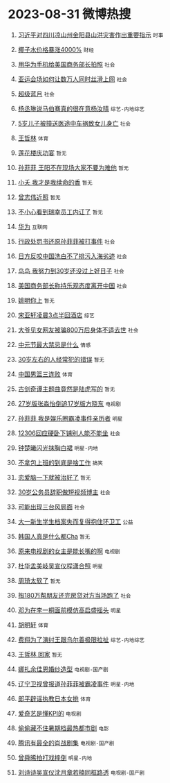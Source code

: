 # 2023-08-31 微博热搜 
1. [习近平对四川凉山州金阳县山洪灾害作出重要指示](https://m.weibo.cn/search?containerid=100103type%3D1%26t%3D10%26q%3D%23%E4%B9%A0%E8%BF%91%E5%B9%B3%E5%AF%B9%E5%9B%9B%E5%B7%9D%E5%87%89%E5%B1%B1%E5%B7%9E%E9%87%91%E9%98%B3%E5%8E%BF%E5%B1%B1%E6%B4%AA%E7%81%BE%E5%AE%B3%E4%BD%9C%E5%87%BA%E9%87%8D%E8%A6%81%E6%8C%87%E7%A4%BA%23&stream_entry_id=51&isnewpage=1&extparam=seat%3D1%26cate%3D10103%26dgr%3D0%26filter_type%3Drealtimehot%26c_type%3D51%26pos%3D0%26stream_entry_id%3D51%26display_time%3D1693411851%26pre_seqid%3D1693411851952012100109&luicode=10000011&lfid=106003type%3D25%26t%3D3%26disable_hot%3D1%26filter_type%3Drealtimehot) `时事` 

2. [椰子水价格暴涨4000%](https://m.weibo.cn/search?containerid=100103type%3D1%26t%3D10%26q%3D%23%E6%A4%B0%E5%AD%90%E6%B0%B4%E4%BB%B7%E6%A0%BC%E6%9A%B4%E6%B6%A84000%25%23&stream_entry_id=31&isnewpage=1&extparam=seat%3D1%26lcate%3D5001%26band_rank%3D1%26c_type%3D31%26dgr%3D0%26cate%3D5001%26q%3D%2523%25E6%25A4%25B0%25E5%25AD%2590%25E6%25B0%25B4%25E4%25BB%25B7%25E6%25A0%25BC%25E6%259A%25B4%25E6%25B6%25A84000%2525%2523%26filter_type%3Drealtimehot%26stream_entry_id%3D31%26realpos%3D1%26pos%3D0%26flag%3D1%26display_time%3D1693411851%26pre_seqid%3D1693411851952012100109&luicode=10000011&lfid=106003type%3D25%26t%3D3%26disable_hot%3D1%26filter_type%3Drealtimehot) `财经` 

3. [用华为手机给美国商务部长拍照](https://m.weibo.cn/search?containerid=100103type%3D1%26t%3D10%26q%3D%23%E7%94%A8%E5%8D%8E%E4%B8%BA%E6%89%8B%E6%9C%BA%E7%BB%99%E7%BE%8E%E5%9B%BD%E5%95%86%E5%8A%A1%E9%83%A8%E9%95%BF%E6%8B%8D%E7%85%A7%23&stream_entry_id=31&isnewpage=1&extparam=seat%3D1%26lcate%3D5001%26band_rank%3D2%26c_type%3D31%26dgr%3D0%26cate%3D5001%26q%3D%2523%25E7%2594%25A8%25E5%258D%258E%25E4%25B8%25BA%25E6%2589%258B%25E6%259C%25BA%25E7%25BB%2599%25E7%25BE%258E%25E5%259B%25BD%25E5%2595%2586%25E5%258A%25A1%25E9%2583%25A8%25E9%2595%25BF%25E6%258B%258D%25E7%2585%25A7%2523%26filter_type%3Drealtimehot%26stream_entry_id%3D31%26realpos%3D2%26pos%3D1%26flag%3D1%26display_time%3D1693411851%26pre_seqid%3D1693411851952012100109&luicode=10000011&lfid=106003type%3D25%26t%3D3%26disable_hot%3D1%26filter_type%3Drealtimehot) `社会` 

4. [亚运会场如何让数万人同时丝滑上网](https://m.weibo.cn/search?containerid=100103type%3D1%26t%3D10%26q%3D%23%E4%BA%9A%E8%BF%90%E4%BC%9A%E5%9C%BA%E5%A6%82%E4%BD%95%E8%AE%A9%E6%95%B0%E4%B8%87%E4%BA%BA%E5%90%8C%E6%97%B6%E4%B8%9D%E6%BB%91%E4%B8%8A%E7%BD%91%23&stream_entry_id=31&isnewpage=1&extparam=seat%3D1%26lcate%3D5001%26band_rank%3D3%26c_type%3D31%26dgr%3D0%26cate%3D5001%26q%3D%2523%25E4%25BA%259A%25E8%25BF%2590%25E4%25BC%259A%25E5%259C%25BA%25E5%25A6%2582%25E4%25BD%2595%25E8%25AE%25A9%25E6%2595%25B0%25E4%25B8%2587%25E4%25BA%25BA%25E5%2590%258C%25E6%2597%25B6%25E4%25B8%259D%25E6%25BB%2591%25E4%25B8%258A%25E7%25BD%2591%2523%26filter_type%3Drealtimehot%26stream_entry_id%3D31%26realpos%3D3%26pos%3D2%26flag%3D0%26display_time%3D1693411851%26pre_seqid%3D1693411851952012100109&luicode=10000011&lfid=106003type%3D25%26t%3D3%26disable_hot%3D1%26filter_type%3Drealtimehot) `社会` 

5. [超级蓝月](https://m.weibo.cn/search?containerid=100103type%3D1%26t%3D10%26q%3D%23%E8%B6%85%E7%BA%A7%E8%93%9D%E6%9C%88%23&stream_entry_id=31&isnewpage=1&extparam=seat%3D1%26lcate%3D5001%26band_rank%3D4%26c_type%3D31%26dgr%3D0%26cate%3D5001%26q%3D%2523%25E8%25B6%2585%25E7%25BA%25A7%25E8%2593%259D%25E6%259C%2588%2523%26filter_type%3Drealtimehot%26stream_entry_id%3D31%26realpos%3D4%26pos%3D3%26flag%3D2%26display_time%3D1693411851%26pre_seqid%3D1693411851952012100109&luicode=10000011&lfid=106003type%3D25%26t%3D3%26disable_hot%3D1%26filter_type%3Drealtimehot) `社会` 

6. [杨丞琳说马伯骞真的很在意杨汝晴](https://m.weibo.cn/search?containerid=100103type%3D1%26t%3D10%26q%3D%23%E6%9D%A8%E4%B8%9E%E7%90%B3%E8%AF%B4%E9%A9%AC%E4%BC%AF%E9%AA%9E%E7%9C%9F%E7%9A%84%E5%BE%88%E5%9C%A8%E6%84%8F%E6%9D%A8%E6%B1%9D%E6%99%B4%23&stream_entry_id=31&isnewpage=1&extparam=seat%3D1%26lcate%3D5001%26band_rank%3D5%26c_type%3D31%26dgr%3D0%26cate%3D5001%26q%3D%2523%25E6%259D%25A8%25E4%25B8%259E%25E7%2590%25B3%25E8%25AF%25B4%25E9%25A9%25AC%25E4%25BC%25AF%25E9%25AA%259E%25E7%259C%259F%25E7%259A%2584%25E5%25BE%2588%25E5%259C%25A8%25E6%2584%258F%25E6%259D%25A8%25E6%25B1%259D%25E6%2599%25B4%2523%26filter_type%3Drealtimehot%26stream_entry_id%3D31%26realpos%3D5%26pos%3D4%26flag%3D1%26display_time%3D1693411851%26pre_seqid%3D1693411851952012100109&luicode=10000011&lfid=106003type%3D25%26t%3D3%26disable_hot%3D1%26filter_type%3Drealtimehot) `综艺-内地综艺` 

7. [5岁儿子被撞送医途中车祸致女儿身亡](https://m.weibo.cn/search?containerid=100103type%3D1%26t%3D10%26q%3D%235%E5%B2%81%E5%84%BF%E5%AD%90%E8%A2%AB%E6%92%9E%E9%80%81%E5%8C%BB%E9%80%94%E4%B8%AD%E8%BD%A6%E7%A5%B8%E8%87%B4%E5%A5%B3%E5%84%BF%E8%BA%AB%E4%BA%A1%23&stream_entry_id=31&isnewpage=1&extparam=seat%3D1%26lcate%3D5001%26band_rank%3D6%26c_type%3D31%26dgr%3D0%26cate%3D5001%26q%3D%25235%25E5%25B2%2581%25E5%2584%25BF%25E5%25AD%2590%25E8%25A2%25AB%25E6%2592%259E%25E9%2580%2581%25E5%258C%25BB%25E9%2580%2594%25E4%25B8%25AD%25E8%25BD%25A6%25E7%25A5%25B8%25E8%2587%25B4%25E5%25A5%25B3%25E5%2584%25BF%25E8%25BA%25AB%25E4%25BA%25A1%2523%26filter_type%3Drealtimehot%26stream_entry_id%3D31%26realpos%3D6%26pos%3D5%26flag%3D0%26display_time%3D1693411851%26pre_seqid%3D1693411851952012100109&luicode=10000011&lfid=106003type%3D25%26t%3D3%26disable_hot%3D1%26filter_type%3Drealtimehot) `社会` 

8. [王哲林](https://m.weibo.cn/search?containerid=100103type%3D1%26t%3D10%26q%3D%E7%8E%8B%E5%93%B2%E6%9E%97&stream_entry_id=31&isnewpage=1&extparam=seat%3D1%26lcate%3D5001%26band_rank%3D7%26c_type%3D31%26dgr%3D0%26cate%3D5001%26q%3D%25E7%258E%258B%25E5%2593%25B2%25E6%259E%2597%26filter_type%3Drealtimehot%26stream_entry_id%3D31%26realpos%3D7%26pos%3D6%26flag%3D16%26display_time%3D1693411851%26pre_seqid%3D1693411851952012100109&luicode=10000011&lfid=106003type%3D25%26t%3D3%26disable_hot%3D1%26filter_type%3Drealtimehot) `体育` 

9. [莲花楼庆功宴](https://m.weibo.cn/search?containerid=100103type%3D1%26t%3D10%26q%3D%E8%8E%B2%E8%8A%B1%E6%A5%BC%E5%BA%86%E5%8A%9F%E5%AE%B4&stream_entry_id=31&isnewpage=1&extparam=seat%3D1%26lcate%3D5001%26band_rank%3D8%26c_type%3D31%26dgr%3D0%26cate%3D5001%26q%3D%25E8%258E%25B2%25E8%258A%25B1%25E6%25A5%25BC%25E5%25BA%2586%25E5%258A%259F%25E5%25AE%25B4%26filter_type%3Drealtimehot%26stream_entry_id%3D31%26realpos%3D8%26pos%3D7%26flag%3D1%26display_time%3D1693411851%26pre_seqid%3D1693411851952012100109&luicode=10000011&lfid=106003type%3D25%26t%3D3%26disable_hot%3D1%26filter_type%3Drealtimehot) `暂无` 

10. [孙菲菲 王阳不在现场大家不要为难他](https://m.weibo.cn/search?containerid=100103type%3D1%26t%3D10%26q%3D%E5%AD%99%E8%8F%B2%E8%8F%B2+%E7%8E%8B%E9%98%B3%E4%B8%8D%E5%9C%A8%E7%8E%B0%E5%9C%BA%E5%A4%A7%E5%AE%B6%E4%B8%8D%E8%A6%81%E4%B8%BA%E9%9A%BE%E4%BB%96&stream_entry_id=31&isnewpage=1&extparam=seat%3D1%26lcate%3D5001%26band_rank%3D9%26c_type%3D31%26dgr%3D0%26cate%3D5001%26q%3D%25E5%25AD%2599%25E8%258F%25B2%25E8%258F%25B2%2520%25E7%258E%258B%25E9%2598%25B3%25E4%25B8%258D%25E5%259C%25A8%25E7%258E%25B0%25E5%259C%25BA%25E5%25A4%25A7%25E5%25AE%25B6%25E4%25B8%258D%25E8%25A6%2581%25E4%25B8%25BA%25E9%259A%25BE%25E4%25BB%2596%26filter_type%3Drealtimehot%26stream_entry_id%3D31%26realpos%3D9%26pos%3D8%26flag%3D0%26display_time%3D1693411851%26pre_seqid%3D1693411851952012100109&luicode=10000011&lfid=106003type%3D25%26t%3D3%26disable_hot%3D1%26filter_type%3Drealtimehot) `暂无` 

11. [小夭 我才是我续命的香](https://m.weibo.cn/search?containerid=100103type%3D1%26t%3D10%26q%3D%E5%B0%8F%E5%A4%AD+%E6%88%91%E6%89%8D%E6%98%AF%E6%88%91%E7%BB%AD%E5%91%BD%E7%9A%84%E9%A6%99&stream_entry_id=31&isnewpage=1&extparam=seat%3D1%26lcate%3D5001%26band_rank%3D10%26c_type%3D31%26dgr%3D0%26cate%3D5001%26q%3D%25E5%25B0%258F%25E5%25A4%25AD%2520%25E6%2588%2591%25E6%2589%258D%25E6%2598%25AF%25E6%2588%2591%25E7%25BB%25AD%25E5%2591%25BD%25E7%259A%2584%25E9%25A6%2599%26filter_type%3Drealtimehot%26stream_entry_id%3D31%26realpos%3D10%26pos%3D9%26flag%3D0%26display_time%3D1693411851%26pre_seqid%3D1693411851952012100109&luicode=10000011&lfid=106003type%3D25%26t%3D3%26disable_hot%3D1%26filter_type%3Drealtimehot) `暂无` 

12. [曾志伟近照](https://m.weibo.cn/search?containerid=100103type%3D1%26t%3D10%26q%3D%E6%9B%BE%E5%BF%97%E4%BC%9F%E8%BF%91%E7%85%A7&stream_entry_id=31&isnewpage=1&extparam=seat%3D1%26lcate%3D5001%26band_rank%3D11%26c_type%3D31%26dgr%3D0%26cate%3D5001%26q%3D%25E6%259B%25BE%25E5%25BF%2597%25E4%25BC%259F%25E8%25BF%2591%25E7%2585%25A7%26filter_type%3Drealtimehot%26stream_entry_id%3D31%26realpos%3D11%26pos%3D10%26flag%3D2%26display_time%3D1693411851%26pre_seqid%3D1693411851952012100109&luicode=10000011&lfid=106003type%3D25%26t%3D3%26disable_hot%3D1%26filter_type%3Drealtimehot) `暂无` 

13. [不小心看到瑞幸员工内讧了](https://m.weibo.cn/search?containerid=100103type%3D1%26t%3D10%26q%3D%E4%B8%8D%E5%B0%8F%E5%BF%83%E7%9C%8B%E5%88%B0%E7%91%9E%E5%B9%B8%E5%91%98%E5%B7%A5%E5%86%85%E8%AE%A7%E4%BA%86&stream_entry_id=31&isnewpage=1&extparam=seat%3D1%26lcate%3D5001%26band_rank%3D12%26c_type%3D31%26dgr%3D0%26cate%3D5001%26q%3D%25E4%25B8%258D%25E5%25B0%258F%25E5%25BF%2583%25E7%259C%258B%25E5%2588%25B0%25E7%2591%259E%25E5%25B9%25B8%25E5%2591%2598%25E5%25B7%25A5%25E5%2586%2585%25E8%25AE%25A7%25E4%25BA%2586%26filter_type%3Drealtimehot%26stream_entry_id%3D31%26realpos%3D12%26pos%3D11%26flag%3D1%26display_time%3D1693411851%26pre_seqid%3D1693411851952012100109&luicode=10000011&lfid=106003type%3D25%26t%3D3%26disable_hot%3D1%26filter_type%3Drealtimehot) `暂无` 

14. [华为](https://m.weibo.cn/search?containerid=100103type%3D1%26t%3D10%26q%3D%E5%8D%8E%E4%B8%BA&stream_entry_id=31&isnewpage=1&extparam=seat%3D1%26lcate%3D5001%26band_rank%3D13%26c_type%3D31%26dgr%3D0%26cate%3D5001%26q%3D%25E5%258D%258E%25E4%25B8%25BA%26filter_type%3Drealtimehot%26stream_entry_id%3D31%26realpos%3D13%26pos%3D12%26flag%3D1%26display_time%3D1693411851%26pre_seqid%3D1693411851952012100109&luicode=10000011&lfid=106003type%3D25%26t%3D3%26disable_hot%3D1%26filter_type%3Drealtimehot) `互联网` 

15. [行政处罚书还原孙菲菲被打事件](https://m.weibo.cn/search?containerid=100103type%3D1%26t%3D10%26q%3D%23%E8%A1%8C%E6%94%BF%E5%A4%84%E7%BD%9A%E4%B9%A6%E8%BF%98%E5%8E%9F%E5%AD%99%E8%8F%B2%E8%8F%B2%E8%A2%AB%E6%89%93%E4%BA%8B%E4%BB%B6%23&stream_entry_id=31&isnewpage=1&extparam=seat%3D1%26lcate%3D5001%26band_rank%3D14%26c_type%3D31%26dgr%3D0%26cate%3D5001%26q%3D%2523%25E8%25A1%258C%25E6%2594%25BF%25E5%25A4%2584%25E7%25BD%259A%25E4%25B9%25A6%25E8%25BF%2598%25E5%258E%259F%25E5%25AD%2599%25E8%258F%25B2%25E8%258F%25B2%25E8%25A2%25AB%25E6%2589%2593%25E4%25BA%258B%25E4%25BB%25B6%2523%26filter_type%3Drealtimehot%26stream_entry_id%3D31%26realpos%3D14%26pos%3D13%26flag%3D0%26display_time%3D1693411851%26pre_seqid%3D1693411851952012100109&luicode=10000011&lfid=106003type%3D25%26t%3D3%26disable_hot%3D1%26filter_type%3Drealtimehot) `社会` 

16. [日方反咬中国洗白不了排污入海劣迹](https://m.weibo.cn/search?containerid=100103type%3D1%26t%3D10%26q%3D%23%E6%97%A5%E6%96%B9%E5%8F%8D%E5%92%AC%E4%B8%AD%E5%9B%BD%E6%B4%97%E7%99%BD%E4%B8%8D%E4%BA%86%E6%8E%92%E6%B1%A1%E5%85%A5%E6%B5%B7%E5%8A%A3%E8%BF%B9%23&stream_entry_id=31&isnewpage=1&extparam=seat%3D1%26lcate%3D5001%26band_rank%3D15%26c_type%3D31%26dgr%3D0%26cate%3D5001%26q%3D%2523%25E6%2597%25A5%25E6%2596%25B9%25E5%258F%258D%25E5%2592%25AC%25E4%25B8%25AD%25E5%259B%25BD%25E6%25B4%2597%25E7%2599%25BD%25E4%25B8%258D%25E4%25BA%2586%25E6%258E%2592%25E6%25B1%25A1%25E5%2585%25A5%25E6%25B5%25B7%25E5%258A%25A3%25E8%25BF%25B9%2523%26filter_type%3Drealtimehot%26stream_entry_id%3D31%26realpos%3D15%26pos%3D14%26flag%3D0%26display_time%3D1693411851%26pre_seqid%3D1693411851952012100109&luicode=10000011&lfid=106003type%3D25%26t%3D3%26disable_hot%3D1%26filter_type%3Drealtimehot) `社会` 

17. [鸟鸟 我努力到30岁还没过上好日子](https://m.weibo.cn/search?containerid=100103type%3D1%26t%3D10%26q%3D%E9%B8%9F%E9%B8%9F+%E6%88%91%E5%8A%AA%E5%8A%9B%E5%88%B030%E5%B2%81%E8%BF%98%E6%B2%A1%E8%BF%87%E4%B8%8A%E5%A5%BD%E6%97%A5%E5%AD%90&stream_entry_id=31&isnewpage=1&extparam=seat%3D1%26lcate%3D5001%26band_rank%3D16%26c_type%3D31%26dgr%3D0%26cate%3D5001%26q%3D%25E9%25B8%259F%25E9%25B8%259F%2520%25E6%2588%2591%25E5%258A%25AA%25E5%258A%259B%25E5%2588%25B030%25E5%25B2%2581%25E8%25BF%2598%25E6%25B2%25A1%25E8%25BF%2587%25E4%25B8%258A%25E5%25A5%25BD%25E6%2597%25A5%25E5%25AD%2590%26filter_type%3Drealtimehot%26stream_entry_id%3D31%26realpos%3D16%26pos%3D15%26flag%3D0%26display_time%3D1693411851%26pre_seqid%3D1693411851952012100109&luicode=10000011&lfid=106003type%3D25%26t%3D3%26disable_hot%3D1%26filter_type%3Drealtimehot) `社会` 

18. [美国商务部长称持乐观态度离开中国](https://m.weibo.cn/search?containerid=100103type%3D1%26t%3D10%26q%3D%23%E7%BE%8E%E5%9B%BD%E5%95%86%E5%8A%A1%E9%83%A8%E9%95%BF%E7%A7%B0%E6%8C%81%E4%B9%90%E8%A7%82%E6%80%81%E5%BA%A6%E7%A6%BB%E5%BC%80%E4%B8%AD%E5%9B%BD%23&stream_entry_id=31&isnewpage=1&extparam=seat%3D1%26lcate%3D5001%26band_rank%3D17%26c_type%3D31%26dgr%3D0%26cate%3D5001%26q%3D%2523%25E7%25BE%258E%25E5%259B%25BD%25E5%2595%2586%25E5%258A%25A1%25E9%2583%25A8%25E9%2595%25BF%25E7%25A7%25B0%25E6%258C%2581%25E4%25B9%2590%25E8%25A7%2582%25E6%2580%2581%25E5%25BA%25A6%25E7%25A6%25BB%25E5%25BC%2580%25E4%25B8%25AD%25E5%259B%25BD%2523%26filter_type%3Drealtimehot%26stream_entry_id%3D31%26realpos%3D17%26pos%3D16%26flag%3D0%26display_time%3D1693411851%26pre_seqid%3D1693411851952012100109&luicode=10000011&lfid=106003type%3D25%26t%3D3%26disable_hot%3D1%26filter_type%3Drealtimehot) `社会` 

19. [姚明你上](https://m.weibo.cn/search?containerid=100103type%3D1%26t%3D10%26q%3D%E5%A7%9A%E6%98%8E%E4%BD%A0%E4%B8%8A&stream_entry_id=31&isnewpage=1&extparam=seat%3D1%26lcate%3D5001%26band_rank%3D18%26c_type%3D31%26dgr%3D0%26cate%3D5001%26q%3D%25E5%25A7%259A%25E6%2598%258E%25E4%25BD%25A0%25E4%25B8%258A%26filter_type%3Drealtimehot%26stream_entry_id%3D31%26realpos%3D18%26pos%3D17%26flag%3D0%26display_time%3D1693411851%26pre_seqid%3D1693411851952012100109&luicode=10000011&lfid=106003type%3D25%26t%3D3%26disable_hot%3D1%26filter_type%3Drealtimehot) `暂无` 

20. [宋亚轩凌晨3点半回酒店](https://m.weibo.cn/search?containerid=100103type%3D1%26t%3D10%26q%3D%23%E5%AE%8B%E4%BA%9A%E8%BD%A9%E5%87%8C%E6%99%A83%E7%82%B9%E5%8D%8A%E5%9B%9E%E9%85%92%E5%BA%97%23&stream_entry_id=31&isnewpage=1&extparam=seat%3D1%26lcate%3D5001%26band_rank%3D19%26c_type%3D31%26dgr%3D0%26cate%3D5001%26q%3D%2523%25E5%25AE%258B%25E4%25BA%259A%25E8%25BD%25A9%25E5%2587%258C%25E6%2599%25A83%25E7%2582%25B9%25E5%258D%258A%25E5%259B%259E%25E9%2585%2592%25E5%25BA%2597%2523%26filter_type%3Drealtimehot%26stream_entry_id%3D31%26realpos%3D19%26pos%3D18%26flag%3D0%26display_time%3D1693411851%26pre_seqid%3D1693411851952012100109&luicode=10000011&lfid=106003type%3D25%26t%3D3%26disable_hot%3D1%26filter_type%3Drealtimehot) `综艺` 

21. [大爷见女网友被骗800万后身体不适去世](https://m.weibo.cn/search?containerid=100103type%3D1%26t%3D10%26q%3D%23%E5%A4%A7%E7%88%B7%E8%A7%81%E5%A5%B3%E7%BD%91%E5%8F%8B%E8%A2%AB%E9%AA%97800%E4%B8%87%E5%90%8E%E8%BA%AB%E4%BD%93%E4%B8%8D%E9%80%82%E5%8E%BB%E4%B8%96%23&stream_entry_id=31&isnewpage=1&extparam=seat%3D1%26lcate%3D5001%26band_rank%3D20%26c_type%3D31%26dgr%3D0%26cate%3D5001%26q%3D%2523%25E5%25A4%25A7%25E7%2588%25B7%25E8%25A7%2581%25E5%25A5%25B3%25E7%25BD%2591%25E5%258F%258B%25E8%25A2%25AB%25E9%25AA%2597800%25E4%25B8%2587%25E5%2590%258E%25E8%25BA%25AB%25E4%25BD%2593%25E4%25B8%258D%25E9%2580%2582%25E5%258E%25BB%25E4%25B8%2596%2523%26filter_type%3Drealtimehot%26stream_entry_id%3D31%26realpos%3D20%26pos%3D19%26flag%3D0%26display_time%3D1693411851%26pre_seqid%3D1693411851952012100109&luicode=10000011&lfid=106003type%3D25%26t%3D3%26disable_hot%3D1%26filter_type%3Drealtimehot) `社会` 

22. [中元节最大禁忌是什么](https://m.weibo.cn/search?containerid=100103type%3D1%26t%3D10%26q%3D%E4%B8%AD%E5%85%83%E8%8A%82%E6%9C%80%E5%A4%A7%E7%A6%81%E5%BF%8C%E6%98%AF%E4%BB%80%E4%B9%88&stream_entry_id=31&isnewpage=1&extparam=seat%3D1%26lcate%3D5001%26band_rank%3D21%26c_type%3D31%26dgr%3D0%26cate%3D5001%26q%3D%25E4%25B8%25AD%25E5%2585%2583%25E8%258A%2582%25E6%259C%2580%25E5%25A4%25A7%25E7%25A6%2581%25E5%25BF%258C%25E6%2598%25AF%25E4%25BB%2580%25E4%25B9%2588%26filter_type%3Drealtimehot%26stream_entry_id%3D31%26realpos%3D21%26pos%3D20%26flag%3D0%26display_time%3D1693411851%26pre_seqid%3D1693411851952012100109&luicode=10000011&lfid=106003type%3D25%26t%3D3%26disable_hot%3D1%26filter_type%3Drealtimehot) `情感` 

23. [30岁左右的人经常犯的错误](https://m.weibo.cn/search?containerid=100103type%3D1%26t%3D10%26q%3D30%E5%B2%81%E5%B7%A6%E5%8F%B3%E7%9A%84%E4%BA%BA%E7%BB%8F%E5%B8%B8%E7%8A%AF%E7%9A%84%E9%94%99%E8%AF%AF&stream_entry_id=31&isnewpage=1&extparam=seat%3D1%26lcate%3D5001%26band_rank%3D22%26c_type%3D31%26dgr%3D0%26cate%3D5001%26q%3D30%25E5%25B2%2581%25E5%25B7%25A6%25E5%258F%25B3%25E7%259A%2584%25E4%25BA%25BA%25E7%25BB%258F%25E5%25B8%25B8%25E7%258A%25AF%25E7%259A%2584%25E9%2594%2599%25E8%25AF%25AF%26filter_type%3Drealtimehot%26stream_entry_id%3D31%26realpos%3D22%26pos%3D21%26flag%3D1%26display_time%3D1693411851%26pre_seqid%3D1693411851952012100109&luicode=10000011&lfid=106003type%3D25%26t%3D3%26disable_hot%3D1%26filter_type%3Drealtimehot) `暂无` 

24. [中国男篮三连败](https://m.weibo.cn/search?containerid=100103type%3D1%26t%3D10%26q%3D%23%E4%B8%AD%E5%9B%BD%E7%94%B7%E7%AF%AE%E4%B8%89%E8%BF%9E%E8%B4%A5%23&stream_entry_id=31&isnewpage=1&extparam=seat%3D1%26lcate%3D5001%26band_rank%3D23%26c_type%3D31%26dgr%3D0%26cate%3D5001%26q%3D%2523%25E4%25B8%25AD%25E5%259B%25BD%25E7%2594%25B7%25E7%25AF%25AE%25E4%25B8%2589%25E8%25BF%259E%25E8%25B4%25A5%2523%26filter_type%3Drealtimehot%26stream_entry_id%3D31%26realpos%3D23%26pos%3D22%26flag%3D0%26display_time%3D1693411851%26pre_seqid%3D1693411851952012100109&luicode=10000011&lfid=106003type%3D25%26t%3D3%26disable_hot%3D1%26filter_type%3Drealtimehot) `体育` 

25. [古剑奇谭主题曲竟然是陆虎写的](https://m.weibo.cn/search?containerid=100103type%3D1%26t%3D10%26q%3D%E5%8F%A4%E5%89%91%E5%A5%87%E8%B0%AD%E4%B8%BB%E9%A2%98%E6%9B%B2%E7%AB%9F%E7%84%B6%E6%98%AF%E9%99%86%E8%99%8E%E5%86%99%E7%9A%84&stream_entry_id=31&isnewpage=1&extparam=seat%3D1%26lcate%3D5001%26band_rank%3D24%26c_type%3D31%26dgr%3D0%26cate%3D5001%26q%3D%25E5%258F%25A4%25E5%2589%2591%25E5%25A5%2587%25E8%25B0%25AD%25E4%25B8%25BB%25E9%25A2%2598%25E6%259B%25B2%25E7%25AB%259F%25E7%2584%25B6%25E6%2598%25AF%25E9%2599%2586%25E8%2599%258E%25E5%2586%2599%25E7%259A%2584%26filter_type%3Drealtimehot%26stream_entry_id%3D31%26realpos%3D24%26pos%3D23%26flag%3D0%26display_time%3D1693411851%26pre_seqid%3D1693411851952012100109&luicode=10000011&lfid=106003type%3D25%26t%3D3%26disable_hot%3D1%26filter_type%3Drealtimehot) `暂无` 

26. [27岁版张淼怡倒追17岁版方晓东](https://m.weibo.cn/search?containerid=100103type%3D1%26t%3D10%26q%3D%2327%E5%B2%81%E7%89%88%E5%BC%A0%E6%B7%BC%E6%80%A1%E5%80%92%E8%BF%BD17%E5%B2%81%E7%89%88%E6%96%B9%E6%99%93%E4%B8%9C%23&stream_entry_id=31&isnewpage=1&extparam=seat%3D1%26lcate%3D5001%26band_rank%3D25%26c_type%3D31%26dgr%3D0%26cate%3D5001%26q%3D%252327%25E5%25B2%2581%25E7%2589%2588%25E5%25BC%25A0%25E6%25B7%25BC%25E6%2580%25A1%25E5%2580%2592%25E8%25BF%25BD17%25E5%25B2%2581%25E7%2589%2588%25E6%2596%25B9%25E6%2599%2593%25E4%25B8%259C%2523%26filter_type%3Drealtimehot%26stream_entry_id%3D31%26realpos%3D25%26pos%3D24%26flag%3D0%26display_time%3D1693411851%26pre_seqid%3D1693411851952012100109&luicode=10000011&lfid=106003type%3D25%26t%3D3%26disable_hot%3D1%26filter_type%3Drealtimehot) `电视剧` 

27. [孙菲菲 我是娱乐圈霸凌事件亲历者](https://m.weibo.cn/search?containerid=100103type%3D1%26t%3D10%26q%3D%E5%AD%99%E8%8F%B2%E8%8F%B2+%E6%88%91%E6%98%AF%E5%A8%B1%E4%B9%90%E5%9C%88%E9%9C%B8%E5%87%8C%E4%BA%8B%E4%BB%B6%E4%BA%B2%E5%8E%86%E8%80%85&stream_entry_id=31&isnewpage=1&extparam=seat%3D1%26lcate%3D5001%26band_rank%3D26%26c_type%3D31%26dgr%3D0%26cate%3D5001%26q%3D%25E5%25AD%2599%25E8%258F%25B2%25E8%258F%25B2%2520%25E6%2588%2591%25E6%2598%25AF%25E5%25A8%25B1%25E4%25B9%2590%25E5%259C%2588%25E9%259C%25B8%25E5%2587%258C%25E4%25BA%258B%25E4%25BB%25B6%25E4%25BA%25B2%25E5%258E%2586%25E8%2580%2585%26filter_type%3Drealtimehot%26stream_entry_id%3D31%26realpos%3D26%26pos%3D25%26flag%3D0%26display_time%3D1693411851%26pre_seqid%3D1693411851952012100109&luicode=10000011&lfid=106003type%3D25%26t%3D3%26disable_hot%3D1%26filter_type%3Drealtimehot) `明星` 

28. [12306回应硬卧下铺别人能不能坐](https://m.weibo.cn/search?containerid=100103type%3D1%26t%3D10%26q%3D%2312306%E5%9B%9E%E5%BA%94%E7%A1%AC%E5%8D%A7%E4%B8%8B%E9%93%BA%E5%88%AB%E4%BA%BA%E8%83%BD%E4%B8%8D%E8%83%BD%E5%9D%90%23&stream_entry_id=31&isnewpage=1&extparam=seat%3D1%26lcate%3D5001%26band_rank%3D27%26c_type%3D31%26dgr%3D0%26cate%3D5001%26q%3D%252312306%25E5%259B%259E%25E5%25BA%2594%25E7%25A1%25AC%25E5%258D%25A7%25E4%25B8%258B%25E9%2593%25BA%25E5%2588%25AB%25E4%25BA%25BA%25E8%2583%25BD%25E4%25B8%258D%25E8%2583%25BD%25E5%259D%2590%2523%26filter_type%3Drealtimehot%26stream_entry_id%3D31%26realpos%3D27%26pos%3D26%26flag%3D0%26display_time%3D1693411851%26pre_seqid%3D1693411851952012100109&luicode=10000011&lfid=106003type%3D25%26t%3D3%26disable_hot%3D1%26filter_type%3Drealtimehot) `社会` 

29. [钟楚曦闪光抹胸白裙](https://m.weibo.cn/search?containerid=100103type%3D1%26t%3D10%26q%3D%23%E9%92%9F%E6%A5%9A%E6%9B%A6%E9%97%AA%E5%85%89%E6%8A%B9%E8%83%B8%E7%99%BD%E8%A3%99%23&stream_entry_id=31&isnewpage=1&extparam=seat%3D1%26lcate%3D5001%26band_rank%3D28%26c_type%3D31%26dgr%3D0%26cate%3D5001%26q%3D%2523%25E9%2592%259F%25E6%25A5%259A%25E6%259B%25A6%25E9%2597%25AA%25E5%2585%2589%25E6%258A%25B9%25E8%2583%25B8%25E7%2599%25BD%25E8%25A3%2599%2523%26filter_type%3Drealtimehot%26stream_entry_id%3D31%26realpos%3D28%26pos%3D27%26flag%3D1%26display_time%3D1693411851%26pre_seqid%3D1693411851952012100109&luicode=10000011&lfid=106003type%3D25%26t%3D3%26disable_hot%3D1%26filter_type%3Drealtimehot) `明星-内地` 

30. [不拿包上班的到底是啥工作](https://m.weibo.cn/search?containerid=100103type%3D1%26t%3D10%26q%3D%23%E4%B8%8D%E6%8B%BF%E5%8C%85%E4%B8%8A%E7%8F%AD%E7%9A%84%E5%88%B0%E5%BA%95%E6%98%AF%E5%95%A5%E5%B7%A5%E4%BD%9C%23&stream_entry_id=31&isnewpage=1&extparam=seat%3D1%26lcate%3D5001%26band_rank%3D29%26c_type%3D31%26dgr%3D0%26cate%3D5001%26q%3D%2523%25E4%25B8%258D%25E6%258B%25BF%25E5%258C%2585%25E4%25B8%258A%25E7%258F%25AD%25E7%259A%2584%25E5%2588%25B0%25E5%25BA%2595%25E6%2598%25AF%25E5%2595%25A5%25E5%25B7%25A5%25E4%25BD%259C%2523%26filter_type%3Drealtimehot%26stream_entry_id%3D31%26realpos%3D29%26pos%3D28%26flag%3D0%26display_time%3D1693411851%26pre_seqid%3D1693411851952012100109&luicode=10000011&lfid=106003type%3D25%26t%3D3%26disable_hot%3D1%26filter_type%3Drealtimehot) `搞笑` 

31. [恋爱脑一下就被治好了](https://m.weibo.cn/search?containerid=100103type%3D1%26t%3D10%26q%3D%E6%81%8B%E7%88%B1%E8%84%91%E4%B8%80%E4%B8%8B%E5%B0%B1%E8%A2%AB%E6%B2%BB%E5%A5%BD%E4%BA%86&stream_entry_id=31&isnewpage=1&extparam=seat%3D1%26lcate%3D5001%26band_rank%3D30%26c_type%3D31%26dgr%3D0%26cate%3D5001%26q%3D%25E6%2581%258B%25E7%2588%25B1%25E8%2584%2591%25E4%25B8%2580%25E4%25B8%258B%25E5%25B0%25B1%25E8%25A2%25AB%25E6%25B2%25BB%25E5%25A5%25BD%25E4%25BA%2586%26filter_type%3Drealtimehot%26stream_entry_id%3D31%26realpos%3D30%26pos%3D29%26flag%3D0%26display_time%3D1693411851%26pre_seqid%3D1693411851952012100109&luicode=10000011&lfid=106003type%3D25%26t%3D3%26disable_hot%3D1%26filter_type%3Drealtimehot) `暂无` 

32. [30岁公务员辞职做短视频博主](https://m.weibo.cn/search?containerid=100103type%3D1%26t%3D10%26q%3D%2330%E5%B2%81%E5%85%AC%E5%8A%A1%E5%91%98%E8%BE%9E%E8%81%8C%E5%81%9A%E7%9F%AD%E8%A7%86%E9%A2%91%E5%8D%9A%E4%B8%BB%23&stream_entry_id=31&isnewpage=1&extparam=seat%3D1%26lcate%3D5001%26band_rank%3D31%26c_type%3D31%26dgr%3D0%26cate%3D5001%26q%3D%252330%25E5%25B2%2581%25E5%2585%25AC%25E5%258A%25A1%25E5%2591%2598%25E8%25BE%259E%25E8%2581%258C%25E5%2581%259A%25E7%259F%25AD%25E8%25A7%2586%25E9%25A2%2591%25E5%258D%259A%25E4%25B8%25BB%2523%26filter_type%3Drealtimehot%26stream_entry_id%3D31%26realpos%3D31%26pos%3D30%26flag%3D32768%26display_time%3D1693411851%26pre_seqid%3D1693411851952012100109&luicode=10000011&lfid=106003type%3D25%26t%3D3%26disable_hot%3D1%26filter_type%3Drealtimehot) `社会` 

33. [可能出现三台风局面](https://m.weibo.cn/search?containerid=100103type%3D1%26t%3D10%26q%3D%23%E5%8F%AF%E8%83%BD%E5%87%BA%E7%8E%B0%E4%B8%89%E5%8F%B0%E9%A3%8E%E5%B1%80%E9%9D%A2%23&stream_entry_id=31&isnewpage=1&extparam=seat%3D1%26lcate%3D5001%26band_rank%3D32%26c_type%3D31%26dgr%3D0%26cate%3D5001%26q%3D%2523%25E5%258F%25AF%25E8%2583%25BD%25E5%2587%25BA%25E7%258E%25B0%25E4%25B8%2589%25E5%258F%25B0%25E9%25A3%258E%25E5%25B1%2580%25E9%259D%25A2%2523%26filter_type%3Drealtimehot%26stream_entry_id%3D31%26realpos%3D32%26pos%3D31%26flag%3D0%26display_time%3D1693411851%26pre_seqid%3D1693411851952012100109&luicode=10000011&lfid=106003type%3D25%26t%3D3%26disable_hot%3D1%26filter_type%3Drealtimehot) `社会` 

34. [大一新生学生档案失而复得抱住环卫工](https://m.weibo.cn/search?containerid=100103type%3D1%26t%3D10%26q%3D%23%E5%A4%A7%E4%B8%80%E6%96%B0%E7%94%9F%E5%AD%A6%E7%94%9F%E6%A1%A3%E6%A1%88%E5%A4%B1%E8%80%8C%E5%A4%8D%E5%BE%97%E6%8A%B1%E4%BD%8F%E7%8E%AF%E5%8D%AB%E5%B7%A5%23&stream_entry_id=31&isnewpage=1&extparam=seat%3D1%26lcate%3D5001%26band_rank%3D33%26c_type%3D31%26dgr%3D0%26cate%3D5001%26q%3D%2523%25E5%25A4%25A7%25E4%25B8%2580%25E6%2596%25B0%25E7%2594%259F%25E5%25AD%25A6%25E7%2594%259F%25E6%25A1%25A3%25E6%25A1%2588%25E5%25A4%25B1%25E8%2580%258C%25E5%25A4%258D%25E5%25BE%2597%25E6%258A%25B1%25E4%25BD%258F%25E7%258E%25AF%25E5%258D%25AB%25E5%25B7%25A5%2523%26filter_type%3Drealtimehot%26stream_entry_id%3D31%26realpos%3D33%26pos%3D32%26flag%3D32768%26display_time%3D1693411851%26pre_seqid%3D1693411851952012100109&luicode=10000011&lfid=106003type%3D25%26t%3D3%26disable_hot%3D1%26filter_type%3Drealtimehot) `公益` 

35. [韩国人真是什么都Cha](https://m.weibo.cn/search?containerid=100103type%3D1%26t%3D10%26q%3D%E9%9F%A9%E5%9B%BD%E4%BA%BA%E7%9C%9F%E6%98%AF%E4%BB%80%E4%B9%88%E9%83%BDCha&stream_entry_id=31&isnewpage=1&extparam=seat%3D1%26lcate%3D5001%26band_rank%3D34%26c_type%3D31%26dgr%3D0%26cate%3D5001%26q%3D%25E9%259F%25A9%25E5%259B%25BD%25E4%25BA%25BA%25E7%259C%259F%25E6%2598%25AF%25E4%25BB%2580%25E4%25B9%2588%25E9%2583%25BDCha%26filter_type%3Drealtimehot%26stream_entry_id%3D31%26realpos%3D34%26pos%3D33%26flag%3D0%26display_time%3D1693411851%26pre_seqid%3D1693411851952012100109&luicode=10000011&lfid=106003type%3D25%26t%3D3%26disable_hot%3D1%26filter_type%3Drealtimehot) `暂无` 

36. [原来电视剧的女主是能长嘴的啊](https://m.weibo.cn/search?containerid=100103type%3D1%26t%3D10%26q%3D%23%E5%8E%9F%E6%9D%A5%E7%94%B5%E8%A7%86%E5%89%A7%E7%9A%84%E5%A5%B3%E4%B8%BB%E6%98%AF%E8%83%BD%E9%95%BF%E5%98%B4%E7%9A%84%E5%95%8A%23&stream_entry_id=31&isnewpage=1&extparam=seat%3D1%26lcate%3D5001%26band_rank%3D35%26c_type%3D31%26dgr%3D0%26cate%3D5001%26q%3D%2523%25E5%258E%259F%25E6%259D%25A5%25E7%2594%25B5%25E8%25A7%2586%25E5%2589%25A7%25E7%259A%2584%25E5%25A5%25B3%25E4%25B8%25BB%25E6%2598%25AF%25E8%2583%25BD%25E9%2595%25BF%25E5%2598%25B4%25E7%259A%2584%25E5%2595%258A%2523%26filter_type%3Drealtimehot%26stream_entry_id%3D31%26realpos%3D35%26pos%3D34%26flag%3D0%26display_time%3D1693411851%26pre_seqid%3D1693411851952012100109&luicode=10000011&lfid=106003type%3D25%26t%3D3%26disable_hot%3D1%26filter_type%3Drealtimehot) `电视剧` 

37. [杜华孟美岐吴宣仪程潇合照](https://m.weibo.cn/search?containerid=100103type%3D1%26t%3D10%26q%3D%23%E6%9D%9C%E5%8D%8E%E5%AD%9F%E7%BE%8E%E5%B2%90%E5%90%B4%E5%AE%A3%E4%BB%AA%E7%A8%8B%E6%BD%87%E5%90%88%E7%85%A7%23&stream_entry_id=31&isnewpage=1&extparam=seat%3D1%26lcate%3D5001%26band_rank%3D36%26c_type%3D31%26dgr%3D0%26cate%3D5001%26q%3D%2523%25E6%259D%259C%25E5%258D%258E%25E5%25AD%259F%25E7%25BE%258E%25E5%25B2%2590%25E5%2590%25B4%25E5%25AE%25A3%25E4%25BB%25AA%25E7%25A8%258B%25E6%25BD%2587%25E5%2590%2588%25E7%2585%25A7%2523%26filter_type%3Drealtimehot%26stream_entry_id%3D31%26realpos%3D36%26pos%3D35%26flag%3D0%26display_time%3D1693411851%26pre_seqid%3D1693411851952012100109&luicode=10000011&lfid=106003type%3D25%26t%3D3%26disable_hot%3D1%26filter_type%3Drealtimehot) `明星` 

38. [周琦太软了](https://m.weibo.cn/search?containerid=100103type%3D1%26t%3D10%26q%3D%E5%91%A8%E7%90%A6%E5%A4%AA%E8%BD%AF%E4%BA%86&stream_entry_id=31&isnewpage=1&extparam=seat%3D1%26lcate%3D5001%26band_rank%3D37%26c_type%3D31%26dgr%3D0%26cate%3D5001%26q%3D%25E5%2591%25A8%25E7%2590%25A6%25E5%25A4%25AA%25E8%25BD%25AF%25E4%25BA%2586%26filter_type%3Drealtimehot%26stream_entry_id%3D31%26realpos%3D37%26pos%3D36%26flag%3D1%26display_time%3D1693411851%26pre_seqid%3D1693411851952012100109&luicode=10000011&lfid=106003type%3D25%26t%3D3%26disable_hot%3D1%26filter_type%3Drealtimehot) `暂无` 

39. [掏180万帮朋友还完房贷对方当场跑了](https://m.weibo.cn/search?containerid=100103type%3D1%26t%3D10%26q%3D%23%E6%8E%8F180%E4%B8%87%E5%B8%AE%E6%9C%8B%E5%8F%8B%E8%BF%98%E5%AE%8C%E6%88%BF%E8%B4%B7%E5%AF%B9%E6%96%B9%E5%BD%93%E5%9C%BA%E8%B7%91%E4%BA%86%23&stream_entry_id=31&isnewpage=1&extparam=seat%3D1%26lcate%3D5001%26band_rank%3D38%26c_type%3D31%26dgr%3D0%26cate%3D5001%26q%3D%2523%25E6%258E%258F180%25E4%25B8%2587%25E5%25B8%25AE%25E6%259C%258B%25E5%258F%258B%25E8%25BF%2598%25E5%25AE%258C%25E6%2588%25BF%25E8%25B4%25B7%25E5%25AF%25B9%25E6%2596%25B9%25E5%25BD%2593%25E5%259C%25BA%25E8%25B7%2591%25E4%25BA%2586%2523%26filter_type%3Drealtimehot%26stream_entry_id%3D31%26realpos%3D38%26pos%3D37%26flag%3D0%26display_time%3D1693411851%26pre_seqid%3D1693411851952012100109&luicode=10000011&lfid=106003type%3D25%26t%3D3%26disable_hot%3D1%26filter_type%3Drealtimehot) `社会` 

40. [邓为在李一桐面前模仿高启盛摇头](https://m.weibo.cn/search?containerid=100103type%3D1%26t%3D10%26q%3D%23%E9%82%93%E4%B8%BA%E5%9C%A8%E6%9D%8E%E4%B8%80%E6%A1%90%E9%9D%A2%E5%89%8D%E6%A8%A1%E4%BB%BF%E9%AB%98%E5%90%AF%E7%9B%9B%E6%91%87%E5%A4%B4%23&stream_entry_id=31&isnewpage=1&extparam=seat%3D1%26lcate%3D5001%26band_rank%3D39%26c_type%3D31%26dgr%3D0%26cate%3D5001%26q%3D%2523%25E9%2582%2593%25E4%25B8%25BA%25E5%259C%25A8%25E6%259D%258E%25E4%25B8%2580%25E6%25A1%2590%25E9%259D%25A2%25E5%2589%258D%25E6%25A8%25A1%25E4%25BB%25BF%25E9%25AB%2598%25E5%2590%25AF%25E7%259B%259B%25E6%2591%2587%25E5%25A4%25B4%2523%26filter_type%3Drealtimehot%26stream_entry_id%3D31%26realpos%3D39%26pos%3D38%26flag%3D0%26display_time%3D1693411851%26pre_seqid%3D1693411851952012100109&luicode=10000011&lfid=106003type%3D25%26t%3D3%26disable_hot%3D1%26filter_type%3Drealtimehot) `明星` 

41. [胡明轩](https://m.weibo.cn/search?containerid=100103type%3D1%26t%3D10%26q%3D%E8%83%A1%E6%98%8E%E8%BD%A9&stream_entry_id=31&isnewpage=1&extparam=seat%3D1%26lcate%3D5001%26band_rank%3D40%26c_type%3D31%26dgr%3D0%26cate%3D5001%26q%3D%25E8%2583%25A1%25E6%2598%258E%25E8%25BD%25A9%26filter_type%3Drealtimehot%26stream_entry_id%3D31%26realpos%3D40%26pos%3D39%26flag%3D0%26display_time%3D1693411851%26pre_seqid%3D1693411851952012100109&luicode=10000011&lfid=106003type%3D25%26t%3D3%26disable_hot%3D1%26filter_type%3Drealtimehot) `体育` 

42. [费翔为了演纣王跟乌尔善极限拉扯](https://m.weibo.cn/search?containerid=100103type%3D1%26t%3D10%26q%3D%23%E8%B4%B9%E7%BF%94%E4%B8%BA%E4%BA%86%E6%BC%94%E7%BA%A3%E7%8E%8B%E8%B7%9F%E4%B9%8C%E5%B0%94%E5%96%84%E6%9E%81%E9%99%90%E6%8B%89%E6%89%AF%23&stream_entry_id=31&isnewpage=1&extparam=seat%3D1%26lcate%3D5001%26band_rank%3D41%26c_type%3D31%26dgr%3D0%26cate%3D5001%26q%3D%2523%25E8%25B4%25B9%25E7%25BF%2594%25E4%25B8%25BA%25E4%25BA%2586%25E6%25BC%2594%25E7%25BA%25A3%25E7%258E%258B%25E8%25B7%259F%25E4%25B9%258C%25E5%25B0%2594%25E5%2596%2584%25E6%259E%2581%25E9%2599%2590%25E6%258B%2589%25E6%2589%25AF%2523%26filter_type%3Drealtimehot%26stream_entry_id%3D31%26realpos%3D41%26pos%3D40%26flag%3D0%26display_time%3D1693411851%26pre_seqid%3D1693411851952012100109&luicode=10000011&lfid=106003type%3D25%26t%3D3%26disable_hot%3D1%26filter_type%3Drealtimehot) `综艺-内地综艺` 

43. [王哲林 回家](https://m.weibo.cn/search?containerid=100103type%3D1%26t%3D10%26q%3D%E7%8E%8B%E5%93%B2%E6%9E%97+%E5%9B%9E%E5%AE%B6&stream_entry_id=31&isnewpage=1&extparam=seat%3D1%26lcate%3D5001%26band_rank%3D42%26c_type%3D31%26dgr%3D0%26cate%3D5001%26q%3D%25E7%258E%258B%25E5%2593%25B2%25E6%259E%2597%2520%25E5%259B%259E%25E5%25AE%25B6%26filter_type%3Drealtimehot%26stream_entry_id%3D31%26realpos%3D42%26pos%3D41%26flag%3D0%26display_time%3D1693411851%26pre_seqid%3D1693411851952012100109&luicode=10000011&lfid=106003type%3D25%26t%3D3%26disable_hot%3D1%26filter_type%3Drealtimehot) `暂无` 

44. [娜扎余佳恩婚纱造型](https://m.weibo.cn/search?containerid=100103type%3D1%26t%3D10%26q%3D%23%E5%A8%9C%E6%89%8E%E4%BD%99%E4%BD%B3%E6%81%A9%E5%A9%9A%E7%BA%B1%E9%80%A0%E5%9E%8B%23&stream_entry_id=31&isnewpage=1&extparam=seat%3D1%26lcate%3D5001%26band_rank%3D43%26c_type%3D31%26dgr%3D0%26cate%3D5001%26q%3D%2523%25E5%25A8%259C%25E6%2589%258E%25E4%25BD%2599%25E4%25BD%25B3%25E6%2581%25A9%25E5%25A9%259A%25E7%25BA%25B1%25E9%2580%25A0%25E5%259E%258B%2523%26filter_type%3Drealtimehot%26stream_entry_id%3D31%26realpos%3D43%26pos%3D42%26flag%3D1%26display_time%3D1693411851%26pre_seqid%3D1693411851952012100109&luicode=10000011&lfid=106003type%3D25%26t%3D3%26disable_hot%3D1%26filter_type%3Drealtimehot) `电视剧-国产剧` 

45. [辽宁卫视曾报道孙菲菲被霸凌事件](https://m.weibo.cn/search?containerid=100103type%3D1%26t%3D10%26q%3D%23%E8%BE%BD%E5%AE%81%E5%8D%AB%E8%A7%86%E6%9B%BE%E6%8A%A5%E9%81%93%E5%AD%99%E8%8F%B2%E8%8F%B2%E8%A2%AB%E9%9C%B8%E5%87%8C%E4%BA%8B%E4%BB%B6%23&stream_entry_id=31&isnewpage=1&extparam=seat%3D1%26lcate%3D5001%26band_rank%3D44%26c_type%3D31%26dgr%3D0%26cate%3D5001%26q%3D%2523%25E8%25BE%25BD%25E5%25AE%2581%25E5%258D%25AB%25E8%25A7%2586%25E6%259B%25BE%25E6%258A%25A5%25E9%2581%2593%25E5%25AD%2599%25E8%258F%25B2%25E8%258F%25B2%25E8%25A2%25AB%25E9%259C%25B8%25E5%2587%258C%25E4%25BA%258B%25E4%25BB%25B6%2523%26filter_type%3Drealtimehot%26stream_entry_id%3D31%26realpos%3D44%26pos%3D43%26flag%3D0%26display_time%3D1693411851%26pre_seqid%3D1693411851952012100109&luicode=10000011&lfid=106003type%3D25%26t%3D3%26disable_hot%3D1%26filter_type%3Drealtimehot) `明星-内地` 

46. [郎平辟谣执教日本女排](https://m.weibo.cn/search?containerid=100103type%3D1%26t%3D10%26q%3D%23%E9%83%8E%E5%B9%B3%E8%BE%9F%E8%B0%A3%E6%89%A7%E6%95%99%E6%97%A5%E6%9C%AC%E5%A5%B3%E6%8E%92%23&stream_entry_id=31&isnewpage=1&extparam=seat%3D1%26lcate%3D5001%26band_rank%3D45%26c_type%3D31%26dgr%3D0%26cate%3D5001%26q%3D%2523%25E9%2583%258E%25E5%25B9%25B3%25E8%25BE%259F%25E8%25B0%25A3%25E6%2589%25A7%25E6%2595%2599%25E6%2597%25A5%25E6%259C%25AC%25E5%25A5%25B3%25E6%258E%2592%2523%26filter_type%3Drealtimehot%26stream_entry_id%3D31%26realpos%3D45%26pos%3D44%26flag%3D1%26display_time%3D1693411851%26pre_seqid%3D1693411851952012100109&luicode=10000011&lfid=106003type%3D25%26t%3D3%26disable_hot%3D1%26filter_type%3Drealtimehot) `体育` 

47. [爱奇艺是懂KPI的](https://m.weibo.cn/search?containerid=100103type%3D1%26t%3D10%26q%3D%23%E7%88%B1%E5%A5%87%E8%89%BA%E6%98%AF%E6%87%82KPI%E7%9A%84%23&stream_entry_id=31&isnewpage=1&extparam=seat%3D1%26lcate%3D5001%26band_rank%3D46%26c_type%3D31%26dgr%3D0%26cate%3D5001%26q%3D%2523%25E7%2588%25B1%25E5%25A5%2587%25E8%2589%25BA%25E6%2598%25AF%25E6%2587%2582KPI%25E7%259A%2584%2523%26filter_type%3Drealtimehot%26stream_entry_id%3D31%26realpos%3D46%26pos%3D45%26flag%3D0%26display_time%3D1693411851%26pre_seqid%3D1693411851952012100109&luicode=10000011&lfid=106003type%3D25%26t%3D3%26disable_hot%3D1%26filter_type%3Drealtimehot) `电视剧` 

48. [偷偷藏不住暑期档最热都市剧](https://m.weibo.cn/search?containerid=100103type%3D1%26t%3D10%26q%3D%23%E5%81%B7%E5%81%B7%E8%97%8F%E4%B8%8D%E4%BD%8F%E6%9A%91%E6%9C%9F%E6%A1%A3%E6%9C%80%E7%83%AD%E9%83%BD%E5%B8%82%E5%89%A7%23&stream_entry_id=31&isnewpage=1&extparam=seat%3D1%26lcate%3D5001%26band_rank%3D47%26c_type%3D31%26dgr%3D0%26cate%3D5001%26q%3D%2523%25E5%2581%25B7%25E5%2581%25B7%25E8%2597%258F%25E4%25B8%258D%25E4%25BD%258F%25E6%259A%2591%25E6%259C%259F%25E6%25A1%25A3%25E6%259C%2580%25E7%2583%25AD%25E9%2583%25BD%25E5%25B8%2582%25E5%2589%25A7%2523%26filter_type%3Drealtimehot%26stream_entry_id%3D31%26realpos%3D47%26pos%3D46%26flag%3D0%26display_time%3D1693411851%26pre_seqid%3D1693411851952012100109&luicode=10000011&lfid=106003type%3D25%26t%3D3%26disable_hot%3D1%26filter_type%3Drealtimehot) `电影` 

49. [腾讯有最全的肖战剧集](https://m.weibo.cn/search?containerid=100103type%3D1%26t%3D10%26q%3D%23%E8%85%BE%E8%AE%AF%E6%9C%89%E6%9C%80%E5%85%A8%E7%9A%84%E8%82%96%E6%88%98%E5%89%A7%E9%9B%86%23&stream_entry_id=31&isnewpage=1&extparam=seat%3D1%26lcate%3D5001%26band_rank%3D48%26c_type%3D31%26dgr%3D0%26cate%3D5001%26q%3D%2523%25E8%2585%25BE%25E8%25AE%25AF%25E6%259C%2589%25E6%259C%2580%25E5%2585%25A8%25E7%259A%2584%25E8%2582%2596%25E6%2588%2598%25E5%2589%25A7%25E9%259B%2586%2523%26filter_type%3Drealtimehot%26stream_entry_id%3D31%26realpos%3D48%26pos%3D47%26flag%3D0%26display_time%3D1693411851%26pre_seqid%3D1693411851952012100109&luicode=10000011&lfid=106003type%3D25%26t%3D3%26disable_hot%3D1%26filter_type%3Drealtimehot) `电视剧-国产剧` 

50. [曾舜晞拍打戏摔倒](https://m.weibo.cn/search?containerid=100103type%3D1%26t%3D10%26q%3D%23%E6%9B%BE%E8%88%9C%E6%99%9E%E6%8B%8D%E6%89%93%E6%88%8F%E6%91%94%E5%80%92%23&stream_entry_id=31&isnewpage=1&extparam=seat%3D1%26lcate%3D5001%26band_rank%3D49%26c_type%3D31%26dgr%3D0%26cate%3D5001%26q%3D%2523%25E6%259B%25BE%25E8%2588%259C%25E6%2599%259E%25E6%258B%258D%25E6%2589%2593%25E6%2588%258F%25E6%2591%2594%25E5%2580%2592%2523%26filter_type%3Drealtimehot%26stream_entry_id%3D31%26realpos%3D49%26pos%3D48%26flag%3D0%26display_time%3D1693411851%26pre_seqid%3D1693411851952012100109&luicode=10000011&lfid=106003type%3D25%26t%3D3%26disable_hot%3D1%26filter_type%3Drealtimehot) `明星-内地` 

51. [刘诗诗吴宣仪沈月章若楠同框路透](https://m.weibo.cn/search?containerid=100103type%3D1%26t%3D10%26q%3D%23%E5%88%98%E8%AF%97%E8%AF%97%E5%90%B4%E5%AE%A3%E4%BB%AA%E6%B2%88%E6%9C%88%E7%AB%A0%E8%8B%A5%E6%A5%A0%E5%90%8C%E6%A1%86%E8%B7%AF%E9%80%8F%23&stream_entry_id=31&isnewpage=1&extparam=seat%3D1%26lcate%3D5001%26band_rank%3D50%26c_type%3D31%26dgr%3D0%26cate%3D5001%26q%3D%2523%25E5%2588%2598%25E8%25AF%2597%25E8%25AF%2597%25E5%2590%25B4%25E5%25AE%25A3%25E4%25BB%25AA%25E6%25B2%2588%25E6%259C%2588%25E7%25AB%25A0%25E8%258B%25A5%25E6%25A5%25A0%25E5%2590%258C%25E6%25A1%2586%25E8%25B7%25AF%25E9%2580%258F%2523%26filter_type%3Drealtimehot%26stream_entry_id%3D31%26realpos%3D50%26pos%3D49%26flag%3D0%26display_time%3D1693411851%26pre_seqid%3D1693411851952012100109&luicode=10000011&lfid=106003type%3D25%26t%3D3%26disable_hot%3D1%26filter_type%3Drealtimehot) `电视剧-国产剧` 
